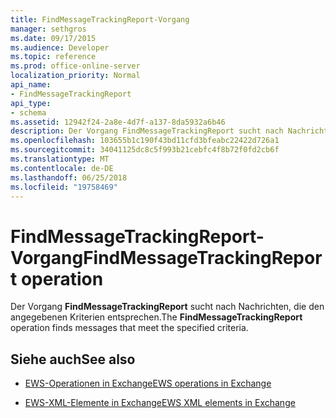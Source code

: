 ```yaml
---
title: FindMessageTrackingReport-Vorgang
manager: sethgros
ms.date: 09/17/2015
ms.audience: Developer
ms.topic: reference
ms.prod: office-online-server
localization_priority: Normal
api_name:
- FindMessageTrackingReport
api_type:
- schema
ms.assetid: 12942f24-2a8e-4d7f-a137-8da5932a6b46
description: Der Vorgang FindMessageTrackingReport sucht nach Nachrichten, die den angegebenen Kriterien entsprechen.
ms.openlocfilehash: 103655b1c190f43bd11cfd3bfeabc22422d726a1
ms.sourcegitcommit: 34041125dc8c5f993b21cebfc4f8b72f0fd2cb6f
ms.translationtype: MT
ms.contentlocale: de-DE
ms.lasthandoff: 06/25/2018
ms.locfileid: "19758469"
---
```

# <a name="findmessagetrackingreport-operation"></a><span data-ttu-id="cc0a8-103">FindMessageTrackingReport-Vorgang</span><span class="sxs-lookup"><span data-stu-id="cc0a8-103">FindMessageTrackingReport operation</span></span>

<span data-ttu-id="cc0a8-104">Der Vorgang **FindMessageTrackingReport** sucht nach Nachrichten, die den angegebenen Kriterien entsprechen.</span><span class="sxs-lookup"><span data-stu-id="cc0a8-104">The **FindMessageTrackingReport** operation finds messages that meet the specified criteria.</span></span> 
  
## <a name="see-also"></a><span data-ttu-id="cc0a8-105">Siehe auch</span><span class="sxs-lookup"><span data-stu-id="cc0a8-105">See also</span></span>

- [<span data-ttu-id="cc0a8-106">EWS-Operationen in Exchange</span><span class="sxs-lookup"><span data-stu-id="cc0a8-106">EWS operations in Exchange</span></span>](ews-operations-in-exchange.md)
  
- [<span data-ttu-id="cc0a8-107">EWS-XML-Elemente in Exchange</span><span class="sxs-lookup"><span data-stu-id="cc0a8-107">EWS XML elements in Exchange</span></span>](ews-xml-elements-in-exchange.md)


